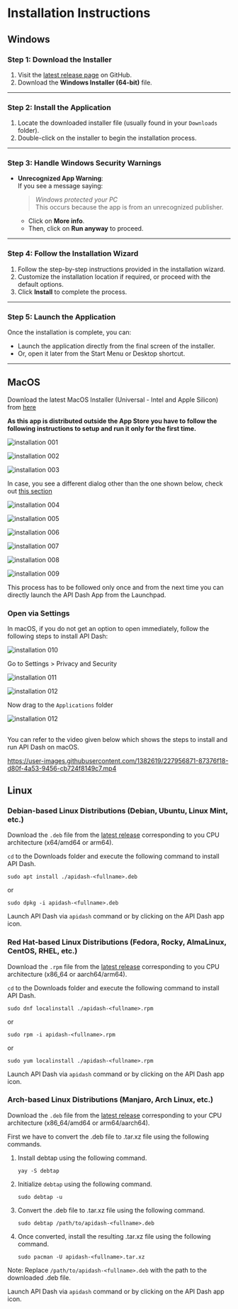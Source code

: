 # Installation Instructions


## Windows 

### Step 1: Download the Installer  
1. Visit the [latest release page](https://github.com/foss42/apidash/releases/latest) on GitHub.  
2. Download the **Windows Installer (64-bit)** file.

---

### Step 2: Install the Application  
1. Locate the downloaded installer file (usually found in your `Downloads` folder).  
2. Double-click on the installer to begin the installation process.  

---

### Step 3: Handle Windows Security Warnings  
- **Unrecognized App Warning**:  
  If you see a message saying:  
  > *Windows protected your PC*  
  This occurs because the app is from an unrecognized publisher.  
  - Click on **More info**.  
  - Then, click on **Run anyway** to proceed.  

---

### Step 4: Follow the Installation Wizard  
1. Follow the step-by-step instructions provided in the installation wizard.  
2. Customize the installation location if required, or proceed with the default options.  
3. Click **Install** to complete the process.  

---

### Step 5: Launch the Application  
Once the installation is complete, you can:  
- Launch the application directly from the final screen of the installer.  
- Or, open it later from the Start Menu or Desktop shortcut.

---

## MacOS

Download the latest MacOS Installer (Universal - Intel and Apple Silicon) from [here](https://github.com/foss42/apidash/releases/latest)

**As this app is distributed outside the App Store you have to follow the following instructions to setup and run it only for the first time.**

![‎installation ‎001](https://github.com/foss42/apidash/assets/1382619/05c05272-8bff-42a5-9203-c51a66d22f5d)

![‎installation ‎002](https://github.com/foss42/apidash/assets/1382619/a729d2fc-a863-4704-b9c6-eed4c3704175)

![‎installation ‎003](https://github.com/foss42/apidash/assets/1382619/b07a5563-aeda-48b3-912f-578e50275579)


In case, you see a different dialog other than the one shown below, check out [this section](#open-via-settings)

![‎installation ‎004](https://github.com/foss42/apidash/assets/1382619/e09bc786-fada-4874-aa6f-8f104797472f)

![‎installation ‎005](https://github.com/foss42/apidash/assets/1382619/a3a60cdb-e15b-4268-93e5-cc4b203bbe64)

![‎installation ‎006](https://github.com/foss42/apidash/assets/1382619/c34824d2-6848-42fa-8731-da3a40790144)

![‎installation ‎007](https://github.com/foss42/apidash/assets/1382619/d1f96bd1-d847-4966-b225-f69ca562d9ad)

![‎installation ‎008](https://github.com/foss42/apidash/assets/1382619/929acfae-0d2e-4de0-8158-469c8e12b487)

![‎installation ‎009](https://github.com/foss42/apidash/assets/1382619/3cf1d94b-0ec3-4ba8-b981-54d3f9dd0d2d)

This process has to be followed only once and from the next time you can directly launch the API Dash App from the Launchpad.

### Open via Settings

In macOS, if you do not get an option to open immediately, follow the following steps to install API Dash:

![‎installation ‎010](https://github.com/user-attachments/assets/22f6c659-60c9-4332-85b5-6f6e6fffdffd)

Go to Settings > Privacy and Security

![‎installation ‎011](https://github.com/user-attachments/assets/a8abc503-482e-4d19-bd73-79a5d79fc3c6)

![‎installation ‎012](https://github.com/user-attachments/assets/c543b65e-745e-48b0-8af8-7eab60fe3463)

Now drag to the `Applications` folder 

![‎installation ‎012](https://github.com/user-attachments/assets/82257ba1-1eeb-4618-b09a-ea2fd5bb3d36)

##

You can refer to the video given below which shows the steps to install and run API Dash on macOS.

https://user-images.githubusercontent.com/1382619/227956871-87376f18-d80f-4a53-9456-cb724f8149c7.mp4

## Linux

### Debian-based Linux Distributions (Debian, Ubuntu, Linux Mint, etc.)

Download the `.deb` file from the [latest release](https://github.com/foss42/apidash/releases/latest) corresponding to you CPU architecture (x64/amd64 or arm64).

`cd` to the Downloads folder and execute the following command to install API Dash.

```
sudo apt install ./apidash-<fullname>.deb
```

or

```
sudo dpkg -i apidash-<fullname>.deb
```

Launch API Dash via `apidash` command or by clicking on the API Dash app icon.

### Red Hat-based Linux Distributions (Fedora, Rocky, AlmaLinux, CentOS, RHEL, etc.)

Download the `.rpm` file from the [latest release](https://github.com/foss42/apidash/releases/latest) corresponding to you CPU architecture (x86_64 or aarch64/arm64).

`cd` to the Downloads folder and execute the following command to install API Dash.

```
sudo dnf localinstall ./apidash-<fullname>.rpm
```

or

```
sudo rpm -i apidash-<fullname>.rpm
```

or

```
sudo yum localinstall ./apidash-<fullname>.rpm
```

Launch API Dash via `apidash` command or by clicking on the API Dash app icon.

### Arch-based Linux Distributions (Manjaro, Arch Linux, etc.)

Download the `.deb` file from the [latest release](https://github.com/foss42/apidash/releases/latest) corresponding to your CPU architecture (x86_64/amd64 or arm64/aarch64).

First we have to convert the .deb file to .tar.xz file using the following commands.

1. Install debtap using the following command.
    ```
    yay -S debtap
    ```

2. Initialize `debtap` using the following command.
    ```
    sudo debtap -u
    ```

3. Convert the .deb file to .tar.xz file using the following command.
    ```
    sudo debtap /path/to/apidash-<fullname>.deb
    ```
4. Once converted, install the resulting .tar.xz file using the following command.
    ```
    sudo pacman -U apidash-<fullname>.tar.xz
    ```

Note: Replace `/path/to/apidash-<fullname>.deb` with the path to the downloaded .deb file.

Launch API Dash via `apidash` command or by clicking on the API Dash app icon.
